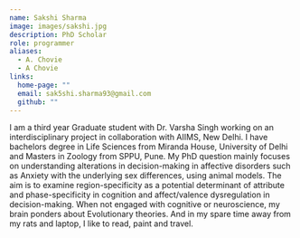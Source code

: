 ```yaml
---
name: Sakshi Sharma
image: images/sakshi.jpg
description: PhD Scholar
role: programmer
aliases:
  - A. Chovie
  - A Chovie
links:
  home-page: ""
  email: sak5shi.sharma93@gmail.com
  github: ""
---
```


I am a third year Graduate student with Dr. Varsha Singh working on an interdisciplinary project in collaboration with AIIMS, New Delhi. I have bachelors degree in Life Sciences from Miranda House, University of Delhi and Masters in Zoology from SPPU, Pune. My PhD question mainly focuses on understanding alterations in decision-making in affective disorders such as Anxiety with the underlying sex differences, using animal models. The aim is to examine region-specificity as a potential determinant of attribute and phase-specificity in cognition and affect/valence dysregulation in decision-making. When not engaged with cognitive or neuroscience, my brain ponders about Evolutionary theories. And in my spare time away from my rats and laptop, I like to read, paint and travel. 

